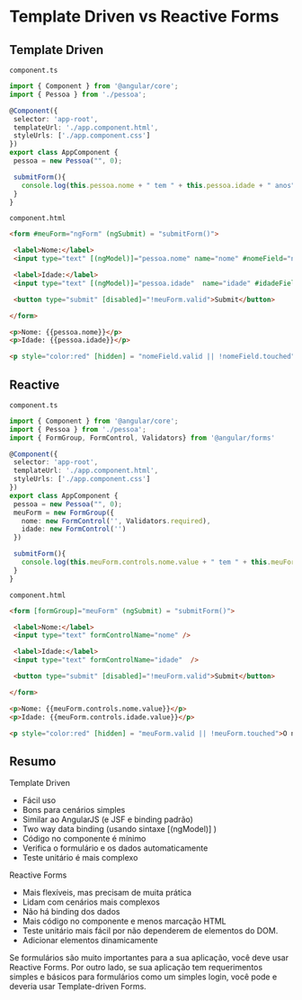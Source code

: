 # Template Driven vs Reactive Forms

## Template Driven

`component.ts`
```typescript
import { Component } from '@angular/core';
import { Pessoa } from './pessoa';

@Component({
 selector: 'app-root',
 templateUrl: './app.component.html',
 styleUrls: ['./app.component.css']
})
export class AppComponent {
 pessoa = new Pessoa("", 0);

 submitForm(){
   console.log(this.pessoa.nome + " tem " + this.pessoa.idade + " anos" );
 }
}
```

`component.html`
```html
<form #meuForm="ngForm" (ngSubmit) = "submitForm()">

 <label>Nome:</label>
 <input type="text" [(ngModel)]="pessoa.nome" name="nome" #nomeField="ngModel" required />

 <label>Idade:</label>
 <input type="text" [(ngModel)]="pessoa.idade"  name="idade" #idadeField="ngModel"  />

 <button type="submit" [disabled]="!meuForm.valid">Submit</button>

</form>

<p>Nome: {{pessoa.nome}}</p>
<p>Idade: {{pessoa.idade}}</p>

<p style="color:red" [hidden] = "nomeField.valid || !nomeField.touched">O nome é obrigatório!</p>
```

## Reactive

`component.ts`
```typescript
import { Component } from '@angular/core';
import { Pessoa } from './pessoa';
import { FormGroup, FormControl, Validators} from '@angular/forms'

@Component({
 selector: 'app-root',
 templateUrl: './app.component.html',
 styleUrls: ['./app.component.css']
})
export class AppComponent {
 pessoa = new Pessoa("", 0);
 meuForm = new FormGroup({
   nome: new FormControl('', Validators.required),
   idade: new FormControl('')
 })

 submitForm(){
   console.log(this.meuForm.controls.nome.value + " tem " + this.meuForm.controls.idade.value + " ano" );
 }
}
```

`component.html`
```html
<form [formGroup]="meuForm" (ngSubmit) = "submitForm()">

 <label>Nome:</label>
 <input type="text" formControlName="nome" />

 <label>Idade:</label>
 <input type="text" formControlName="idade"  />

 <button type="submit" [disabled]="!meuForm.valid">Submit</button>

</form>

<p>Nome: {{meuForm.controls.nome.value}}</p>
<p>Idade: {{meuForm.controls.idade.value}}</p>

<p style="color:red" [hidden] = "meuForm.valid || !meuForm.touched">O nome é obrigatório!</p>
```

## Resumo

Template Driven

* Fácil uso
* Bons para cenários simples
* Similar ao AngularJS (e JSF e binding padrão)
* Two way data binding (usando sintaxe [(ngModel)] )
* Código no componente é mínimo
* Verifica o formulário e os dados automaticamente
* Teste unitário é mais complexo

Reactive Forms

* Mais flexíveis, mas precisam de muita prática
* Lidam com cenários mais complexos
* Não há binding dos dados
* Mais código no componente e menos marcação HTML
* Teste unitário mais fácil por não dependerem de elementos do DOM.
* Adicionar elementos dinamicamente

Se formulários são muito importantes para a sua aplicação, você deve usar Reactive Forms. Por outro lado, se sua aplicação tem requerimentos simples e básicos para formulários como um simples login, você pode e deveria usar Template-driven Forms.